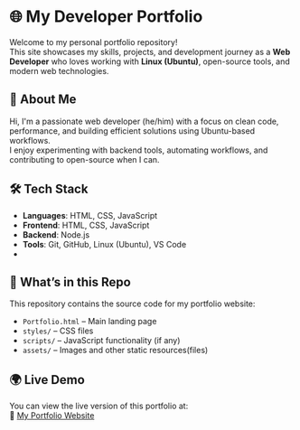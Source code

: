 # 🌐 My Developer Portfolio

Welcome to my personal portfolio repository!  
This site showcases my skills, projects, and development journey as a **Web Developer** who loves working with **Linux (Ubuntu)**, open-source tools, and modern web technologies.

## 🚀 About Me

Hi, I'm a passionate web developer (he/him) with a focus on clean code, performance, and building efficient solutions using Ubuntu-based workflows.  
I enjoy experimenting with backend tools, automating workflows, and contributing to open-source when I can.

## 🛠️ Tech Stack

- **Languages**: HTML, CSS, JavaScript
- **Frontend**: HTML, CSS, JavaScript
- **Backend**: Node.js
- **Tools**: Git, GitHub, Linux (Ubuntu), VS Code
- 
## 📁 What’s in this Repo

This repository contains the source code for my portfolio website:

- `Portfolio.html` – Main landing page
- `styles/` – CSS files
- `scripts/` – JavaScript functionality (if any)
- `assets/` – Images and other static resources(files)

## 🌍 Live Demo

You can view the live version of this portfolio at:  
🔗 [My Portfolio Website](https://techelectronic.github.io/Portfolio-Website-/)


